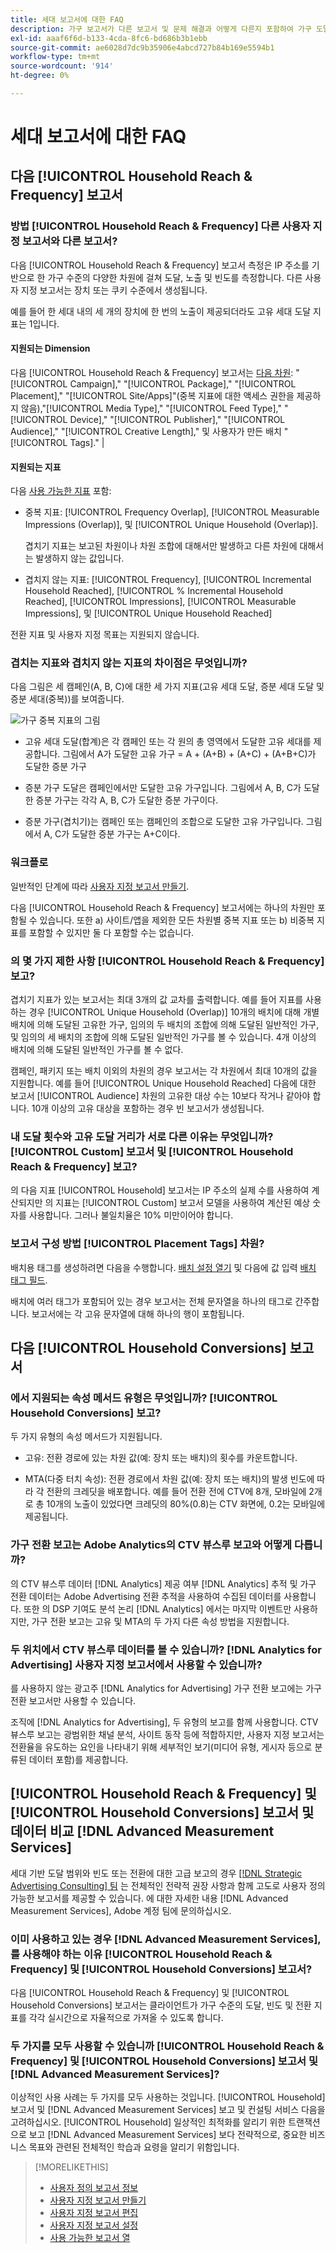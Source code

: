 ```yaml
---
title: 세대 보고서에 대한 FAQ
description: 가구 보고서가 다른 보고서 및 문제 해결과 어떻게 다른지 포함하여 가구 도달 범위, 빈도 및 전환 데이터에 대해 자세히 알아보십시오.
exl-id: aaaf6f6d-b133-4cda-8fc6-bd686b3b1ebb
source-git-commit: ae6028d7dc9b35906e4abcd727b84b169e5594b1
workflow-type: tm+mt
source-wordcount: '914'
ht-degree: 0%

---
```


# 세대 보고서에 대한 FAQ

## 다음 [!UICONTROL Household Reach & Frequency] 보고서

### 방법 [!UICONTROL Household Reach & Frequency] 다른 사용자 지정 보고서와 다른 보고서?

다음 [!UICONTROL Household Reach & Frequency] 보고서 측정은 IP 주소를 기반으로 한 가구 수준의 다양한 차원에 걸쳐 도달, 노출 및 빈도를 측정합니다. 다른 사용자 지정 보고서는 장치 또는 쿠키 수준에서 생성됩니다.

예를 들어 한 세대 내의 세 개의 장치에 한 번의 노출이 제공되더라도 고유 세대 도달 지표는 1입니다.

#### 지원되는 Dimension

다음 [!UICONTROL Household Reach & Frequency] 보고서는 [다음 차원](/help/dsp/reports/report-columns.md): &quot;[!UICONTROL Campaign],&quot; &quot;[!UICONTROL Package],&quot; &quot;[!UICONTROL Placement],&quot; &quot;[!UICONTROL Site/Apps]&quot;(중복 지표에 대한 액세스 권한을 제공하지 않음),&quot;[!UICONTROL Media Type],&quot; &quot;[!UICONTROL Feed Type],&quot; &quot;[!UICONTROL Device],&quot; &quot;[!UICONTROL Publisher],&quot; &quot;[!UICONTROL Audience],&quot; &quot;[!UICONTROL Creative Length],&quot; 및 사용자가 만든 배치 &quot;[!UICONTROL Tags].&quot; |

#### 지원되는 지표

다음 [사용 가능한 지표](/help/dsp/reports/report-columns.md) 포함:

* 중복 지표: [!UICONTROL Frequency Overlap], [!UICONTROL Measurable Impressions (Overlap)], 및 [!UICONTROL Unique Household (Overlap)].

  겹치기 지표는 보고된 차원이나 차원 조합에 대해서만 발생하고 다른 차원에 대해서는 발생하지 않는 값입니다. <!-- For example, it might show the ?? -->

* 겹치지 않는 지표: [!UICONTROL Frequency], [!UICONTROL Incremental Household Reached], [!UICONTROL % Incremental Household Reached], [!UICONTROL Impressions], [!UICONTROL Measurable Impressions], 및 [!UICONTROL Unique Household Reached]

전환 지표 및 사용자 지정 목표는 지원되지 않습니다.

### 겹치는 지표와 겹치지 않는 지표의 차이점은 무엇입니까?

다음 그림은 세 캠페인(A, B, C)에 대한 세 가지 지표(고유 세대 도달, 증분 세대 도달 및 증분 세대(중복))를 보여줍니다.

![가구 중복 지표의 그림](/help/dsp/assets/household-overlap-metrics-illustration.png "가구 중복 지표의 그림")

* 고유 세대 도달(합계)은 각 캠페인 또는 각 원의 총 영역에서 도달한 고유 세대를 제공합니다. 그림에서 A가 도달한 고유 가구 = A + (A+B) + (A+C) + (A+B+C)가 도달한 증분 가구

* 증분 가구 도달은 캠페인에서만 도달한 고유 가구입니다. 그림에서 A, B, C가 도달한 증분 가구는 각각 A, B, C가 도달한 증분 가구이다.

* 증분 가구(겹치기)는 캠페인 또는 캠페인의 조합으로 도달한 고유 가구입니다. 그림에서 A, C가 도달한 증분 가구는 A+C이다.

### 워크플로

일반적인 단계에 따라 [사용자 지정 보고서 만들기](report-create.md).

다음 [!UICONTROL Household Reach & Frequency] 보고서에는 하나의 차원만 포함될 수 있습니다. 또한 a) 사이트/앱을 제외한 모든 차원별 중복 지표 또는 b) 비중복 지표를 포함할 수 있지만 둘 다 포함할 수는 없습니다.

### 의 몇 가지 제한 사항 [!UICONTROL Household Reach & Frequency] 보고?

겹치기 지표가 있는 보고서는 최대 3개의 값 교차를 출력합니다. 예를 들어 지표를 사용하는 경우 [!UICONTROL Unique Household (Overlap)] 10개의 배치에 대해 개별 배치에 의해 도달된 고유한 가구, 임의의 두 배치의 조합에 의해 도달된 일반적인 가구, 및 임의의 세 배치의 조합에 의해 도달된 일반적인 가구를 볼 수 있습니다. 4개 이상의 배치에 의해 도달된 일반적인 가구를 볼 수 없다.

캠페인, 패키지 또는 배치 이외의 차원의 경우 보고서는 각 차원에서 최대 10개의 값을 지원합니다. 예를 들어 [!UICONTROL Unique Household Reached] 다음에 대한 보고서 [!UICONTROL Audience] 차원의 고유한 대상 수는 10보다 작거나 같아야 합니다. 10개 이상의 고유 대상을 포함하는 경우 빈 보고서가 생성됩니다.

### 내 도달 횟수와 고유 도달 거리가 서로 다른 이유는 무엇입니까? [!UICONTROL Custom] 보고서 및 [!UICONTROL Household Reach & Frequency] 보고?

의 다음 지표 [!UICONTROL Household] 보고서는 IP 주소의 실제 수를 사용하여 계산되지만 의 지표는 [!UICONTROL Custom] 보고서 모델을 사용하여 계산된 예상 숫자를 사용합니다. 그러나 불일치율은 10% 미만이어야 합니다.

### 보고서 구성 방법 [!UICONTROL Placement Tags] 차원?

배치용 태그를 생성하려면 다음을 수행합니다. [배치 설정 열기](/help/dsp/campaign-management/placements/placement-edit.md) 및 다음에 값 입력 [배치 태그 필드](/help/dsp/campaign-management/placements/placement-settings.md).

배치에 여러 태그가 포함되어 있는 경우 보고서는 전체 문자열을 하나의 태그로 간주합니다. 보고서에는 각 고유 문자열에 대해 하나의 행이 포함됩니다.

## 다음 [!UICONTROL Household Conversions] 보고서

### 에서 지원되는 속성 메서드 유형은 무엇입니까? [!UICONTROL Household Conversions] 보고?

두 가지 유형의 속성 메서드가 지원됩니다.

* 고유: 전환 경로에 있는 차원 값(예: 장치 또는 배치)의 횟수를 카운트합니다.

* MTA(다중 터치 속성): 전환 경로에서 차원 값(예: 장치 또는 배치)의 발생 빈도에 따라 각 전환의 크레딧을 배포합니다. 예를 들어 전환 전에 CTV에 8개, 모바일에 2개로 총 10개의 노출이 있었다면 크레딧의 80%(0.8)는 CTV 화면에, 0.2는 모바일에 제공됩니다.

### 가구 전환 보고는 Adobe Analytics의 CTV 뷰스루 보고와 어떻게 다릅니까?

의 CTV 뷰스루 데이터 [!DNL Analytics] 제공 여부 [!DNL Analytics] 추적 및 가구 전환 데이터는 Adobe Advertising 전환 추적을 사용하여 수집된 데이터를 사용합니다. 또한 의 DSP 기여도 분석 논리 [!DNL Analytics] 에서는 마지막 이벤트만 사용하지만, 가구 전환 보고는 고유 및 MTA의 두 가지 다른 속성 방법을 지원합니다.

### 두 위치에서 CTV 뷰스루 데이터를 볼 수 있습니까? [!DNL Analytics for Advertising] 사용자 지정 보고서에서 사용할 수 있습니까?

를 사용하지 않는 광고주 [!DNL Analytics for Advertising] 가구 전환 보고에는 가구 전환 보고서만 사용할 수 있습니다.

조직에 [!DNL Analytics for Advertising], 두 유형의 보고를 함께 사용합니다. CTV 뷰스루 보고는 광범위한 채널 분석, 사이트 동작 등에 적합하지만, 사용자 지정 보고서는 전환율을 유도하는 요인을 나타내기 위해 세부적인 보기(미디어 유형, 게시자 등으로 분류된 데이터 포함)를 제공합니다.

## [!UICONTROL Household Reach & Frequency] 및 [!UICONTROL Household Conversions] 보고서 및 데이터 비교 [!DNL Advanced Measurement Services]

세대 기반 도달 범위와 빈도 또는 전환에 대한 고급 보고의 경우 [[!DNL Strategic Advertising Consulting] 팀](/help/dsp/introduction/advanced-measurement-services.md) 는 전체적인 전략적 권장 사항과 함께 고도로 사용자 정의 가능한 보고서를 제공할 수 있습니다. 에 대한 자세한 내용 [!DNL Advanced Measurement Services], Adobe 계정 팀에 문의하십시오.

### 이미 사용하고 있는 경우 [!DNL Advanced Measurement Services], 를 사용해야 하는 이유 [!UICONTROL Household Reach & Frequency] 및 [!UICONTROL Household Conversions] 보고서?

다음 [!UICONTROL Household Reach & Frequency] 및 [!UICONTROL Household Conversions] 보고서는 클라이언트가 가구 수준의 도달, 빈도 및 전환 지표를 각각 실시간으로 자율적으로 가져올 수 있도록 합니다.

### 두 가지를 모두 사용할 수 있습니까 [!UICONTROL Household Reach & Frequency] 및 [!UICONTROL Household Conversions] 보고서 및 [!DNL Advanced Measurement Services]?

이상적인 사용 사례는 두 가지를 모두 사용하는 것입니다. [!UICONTROL Household] 보고서 및 [!DNL Advanced Measurement Services] 보고 및 컨설팅 서비스 다음을 고려하십시오. [!UICONTROL Household] 일상적인 최적화를 알리기 위한 트랜잭션으로 보고 [!DNL Advanced Measurement Services] 보다 전략적으로, 중요한 비즈니스 목표와 관련된 전체적인 학습과 요령을 알리기 위함입니다.

>[!MORELIKETHIS]
>
>* [사용자 정의 보고서 정보](/help/dsp/reports/report-about.md)
>* [사용자 지정 보고서 만들기](/help/dsp/reports/report-create.md)
>* [사용자 지정 보고서 편집](/help/dsp/reports/report-edit.md)
>* [사용자 지정 보고서 설정](/help/dsp/reports/report-settings.md)
>* [사용 가능한 보고서 열](/help/dsp/reports/report-columns.md)
